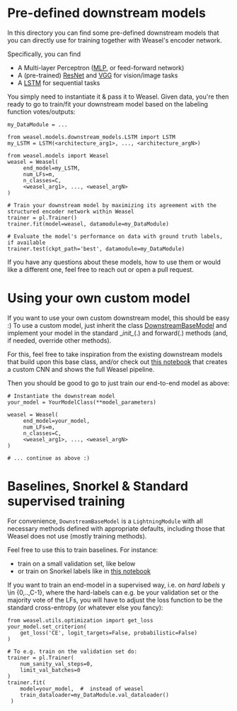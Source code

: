 # Pre-defined downstream models
In this directory you can find some pre-defined downstream models that you can directly use
for training together with Weasel's encoder network.

Specifically, you can find

- A Multi-layer Perceptron ([MLP](MLP.py), or feed-forward network)
- A (pre-trained) [ResNet](ResNet.py) and [VGG](VGG.py) for vision/image tasks
- A [LSTM](LSTM.py) for sequential tasks

You simply need to instantiate it & pass it to Weasel. Given data, you're then ready to go
to train/fit your downstream model based on the labeling function votes/outputs:
    
    my_DataModule = ...
    
    from weasel.models.downstream_models.LSTM import LSTM
    my_LSTM = LSTM(<architecture_arg1>, ..., <architecture_argN>)

    from weasel.models import Weasel
    weasel = Weasel(
         end_model=my_LSTM,
         num_LFs=m,
         n_classes=C,
         <weasel_arg1>, ..., <weasel_argN>
    )
                            
    # Train your downstream model by maximizing its agreement with the structured encoder network within Weasel
    trainer = pl.Trainer()
    trainer.fit(model=weasel, datamodule=my_DataModule)
                   
    # Evaluate the model's performance on data with ground truth labels, if available
    trainer.test(ckpt_path='best', datamodule=my_DataModule)
    
If you have any questions about these models, how to use them or would like a different one, feel free to reach out 
or open a pull request.


# Using your own custom model

If you want to use your own custom downstream model, this should be easy :)
To use a custom model, just inherit the class
 [DownstreamBaseModel](base_model.py) and implement your model in the standard 
 \__init\__(.) and forward(.) methods (and, if needed, override other methods).
 
For this, feel free to take inspiration from the existing downstream models that build upon this base class, and/or check out
[this notebook](../../../examples/0_full_pipeline.ipynb) that creates a custom CNN and shows the full Weasel
pipeline.

Then you should be good to go to just train our end-to-end model as above:
  
    # Instantiate the downstream model
    your_model = YourModelClass(**model_parameters)
    
    weasel = Weasel(
         end_model=your_model,
         num_LFs=m,
         n_classes=C,
         <weasel_arg1>, ..., <weasel_argN>
    )
        
    # ... continue as above :)



# Baselines, Snorkel & Standard supervised training

For convenience, ``DownstreamBaseModel`` is a ``LightningModule`` with all necessary methods
defined with appropriate defaults, including those that Weasel does not use (mostly training methods).
 
Feel free to use this to train baselines.
For instance:
- train on a small validation set, like below
- or train on Snorkel labels like in [this notebook](../../../examples/1_bias_bios.ipynb) 

If you want to train an end-model in a supervised way, i.e. on *hard labels* y \in {0,..,C-1}, where
the hard-labels can e.g. be your validation set or the majority vote of the LFs, you will
have to adjust the loss function to be the standard cross-entropy (or whatever else you fancy):

    from weasel.utils.optimization import get_loss
    your_model.set_criterion(
        get_loss('CE', logit_targets=False, probabilistic=False)
    )
    
    # To e.g. train on the validation set do:
    trainer = pl.Trainer(
        num_sanity_val_steps=0,
        limit_val_batches=0
    )
    trainer.fit(
        model=your_model,  #  instead of weasel
        train_dataloader=my_DataModule.val_dataloader()
     )

 